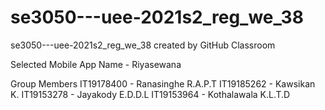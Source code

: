 # se3050---uee-2021s2_reg_we_38
se3050---uee-2021s2_reg_we_38 created by GitHub Classroom

Selected Mobile App Name - Riyasewana

Group Members 
IT19178400 - Ranasinghe R.A.P.T
IT19185262 - Kawsikan K.
IT19153278 - Jayakody E.D.D.L
IT19153964 - Kothalawala K.L.T.D
